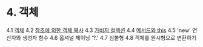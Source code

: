 # 4. 객체

4.1 [객체](/41_object#41-객체)
4.2 [참조에 의한 객체 복사](/42_object-copy#42-참조에-의한-객체-복사)
4.3 [가비지 컬렉션](/43_garbage-collection#43-가비지-컬렉션)
4.4 [메서드와 this](/44_object-methods#44-메서드와-this)
4.5 'new' 연산자와 생성자 함수
4.6 옵셔널 체이닝 '?.'
4.7 심볼형
4.8 객체를 원시형으로 변환하기